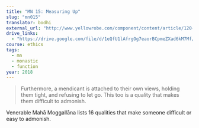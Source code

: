 ```yaml
---
title: "MN 15: Measuring Up"
slug: "mn015"
translator: bodhi
external_url: "http://www.yellowrobe.com/component/content/article/120-majjhima-nikaya/347-mn-15-anumna-sutta-inference.html"
drive_links:
  - "https://drive.google.com/file/d/1eQfU1lAfrgOg7eaorBCpmeZXad6kM7Mf/view?usp=drivesdk"
course: ethics
tags:
  - mn
  - monastic
  - function
year: 2018
---
```


> Furthermore, a mendicant is attached to their own views, holding them tight, and refusing to let go. This too is a quality that makes them difficult to admonish.

Venerable Mahā Moggallāna lists 16 qualities that make someone difficult or easy to admonish.
